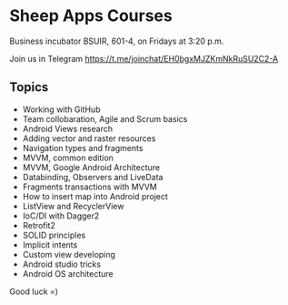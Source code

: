 # Sheep Apps Courses

Business incubator BSUIR, 601-4, on Fridays at 3:20 p.m.

Join us in Telegram https://t.me/joinchat/EH0bgxMJZKmNkRuSU2C2-A

## Topics
- Working with GitHub
- Team collobaration, Agile and Scrum basics
- Android Views research
- Adding vector and raster resources
- Navigation types and fragments
- MVVM, common edition
- MVVM, Google Android Architecture
- Databinding, Observers and LiveData
- Fragments transactions with MVVM
- How to insert map into Android project
- ListView and RecyclerView
- IoC/DI with Dagger2
- Retrofit2
- SOLID principles
- Implicit intents
- Custom view developing
- Android studio tricks
- Android OS architecture



Good luck =)
